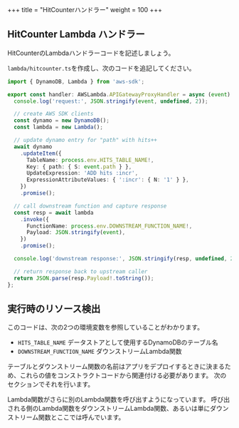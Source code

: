 +++
title = "HitCounterハンドラー"
weight = 100
+++

## HitCounter Lambda ハンドラー

HitCounterのLambdaハンドラーコードを記述しましょう。

`lambda/hitcounter.ts`を作成し、次のコードを追記してください。

```ts
import { DynamoDB, Lambda } from 'aws-sdk';

export const handler: AWSLambda.APIGatewayProxyHandler = async (event) => {
  console.log('request:', JSON.stringify(event, undefined, 2));

  // create AWS SDK clients
  const dynamo = new DynamoDB();
  const lambda = new Lambda();

  // update dynamo entry for "path" with hits++
  await dynamo
    .updateItem({
      TableName: process.env.HITS_TABLE_NAME!,
      Key: { path: { S: event.path } },
      UpdateExpression: 'ADD hits :incr',
      ExpressionAttributeValues: { ':incr': { N: '1' } },
    })
    .promise();

  // call downstream function and capture response
  const resp = await lambda
    .invoke({
      FunctionName: process.env.DOWNSTREAM_FUNCTION_NAME!,
      Payload: JSON.stringify(event),
    })
    .promise();

  console.log('downstream response:', JSON.stringify(resp, undefined, 2));

  // return response back to upstream caller
  return JSON.parse(resp.Payload!.toString());
};
```

## 実行時のリソース検出

このコードは、次の2つの環境変数を参照していることがわかります。

 * `HITS_TABLE_NAME` データストアとして使用するDynamoDBのテーブル名
 * `DOWNSTREAM_FUNCTION_NAME` ダウンストリームLambda関数

テーブルとダウンストリーム関数の名前はアプリをデプロイするときに決まるため、これらの値をコンストラクトコードから関連付ける必要があります。
次のセクションでそれを行います。

Lambda関数がさらに別のLambda関数を呼び出すようになっています。
呼び出される側のLambda関数をダウンストリームLambda関数、あるいは単にダウンストリーム関数とここでは呼んでいます。
